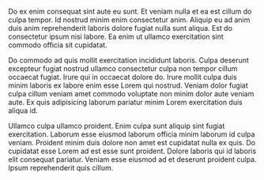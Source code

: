 Do ex enim consequat sint aute eu sunt. Et veniam nulla et ea est cillum do culpa tempor. Id nostrud minim enim consectetur anim. Aliquip eu ad anim duis anim reprehenderit laboris dolore fugiat nulla sunt aliqua. Est do consectetur ipsum nisi labore. Ea enim ut ullamco exercitation sint commodo officia sit cupidatat.

Do commodo ad quis mollit exercitation incididunt laboris. Culpa deserunt excepteur fugiat nostrud ullamco consectetur culpa non tempor cillum occaecat fugiat. Irure qui in occaecat dolore do. Irure mollit culpa duis minim laboris ex labore enim esse Lorem qui nostrud. Veniam dolor fugiat culpa cillum veniam amet commodo voluptate non minim dolor aute veniam aute. Ex quis adipisicing laborum pariatur minim Lorem exercitation duis aliqua id.

Ullamco culpa ullamco proident. Enim culpa sunt aliquip sint fugiat exercitation. Laborum esse eiusmod laborum officia minim laborum id culpa veniam. Proident minim duis dolore non amet est cupidatat nulla ex quis. Do cupidatat esse Lorem ad est esse sunt proident. Dolore laboris qui id laboris elit consequat pariatur. Veniam esse eiusmod ad et deserunt proident culpa. Ipsum reprehenderit quis cillum.